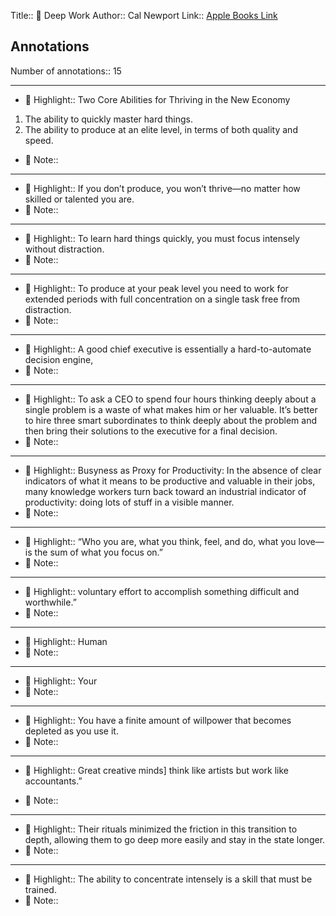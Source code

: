 Title:: 📕 Deep Work
Author:: Cal Newport
Link:: [Apple Books Link](ibooks://assetid/2CD6A7D30A1B7006675CB9DD72CFE111)

## Annotations

Number of annotations:: 15

----

- 🎯 Highlight:: Two Core Abilities for Thriving in the New Economy
1. The ability to quickly master hard things.
2. The ability to produce at an elite level, in terms of both quality and speed.

- 📝 Note::  


----

- 🎯 Highlight::  If you don’t produce, you won’t thrive—no matter how skilled or talented you are.
- 📝 Note::  


----

- 🎯 Highlight::  To learn hard things quickly, you must focus intensely without distraction.
- 📝 Note::  


----

- 🎯 Highlight:: To produce at your peak level you need to work for extended periods with full concentration on a single task free from distraction. 
- 📝 Note::  


----

- 🎯 Highlight:: A good chief executive is essentially a hard-to-automate decision engine,
- 📝 Note::  


----

- 🎯 Highlight:: To ask a CEO to spend four hours thinking deeply about a single problem is a waste of what makes him or her valuable. It’s better to hire three smart subordinates to think deeply about the problem and then bring their solutions to the executive for a final decision.
- 📝 Note::  


----

- 🎯 Highlight:: Busyness as Proxy for Productivity: In the absence of clear indicators of what it means to be productive and valuable in their jobs, many knowledge workers turn back toward an industrial indicator of productivity: doing lots of stuff in a visible manner.
- 📝 Note::  


----

- 🎯 Highlight:: “Who you are, what you think, feel, and do, what you love—is the sum of what you focus on.”
- 📝 Note::  


----

- 🎯 Highlight:: voluntary effort to accomplish something difficult and worthwhile.”
- 📝 Note::  


----

- 🎯 Highlight:: Human
- 📝 Note::  


----

- 🎯 Highlight:: Your
- 📝 Note::  


----

- 🎯 Highlight:: You have a finite amount of willpower that becomes depleted as you use it.
- 📝 Note::  


----

- 🎯 Highlight:: Great creative minds] think like artists but work like accountants.”

- 📝 Note::  


----

- 🎯 Highlight:: Their rituals minimized the friction in this transition to depth, allowing them to go deep more easily and stay in the state longer.
- 📝 Note::  


----

- 🎯 Highlight:: The ability to concentrate intensely is a skill that must be trained.
- 📝 Note::  


